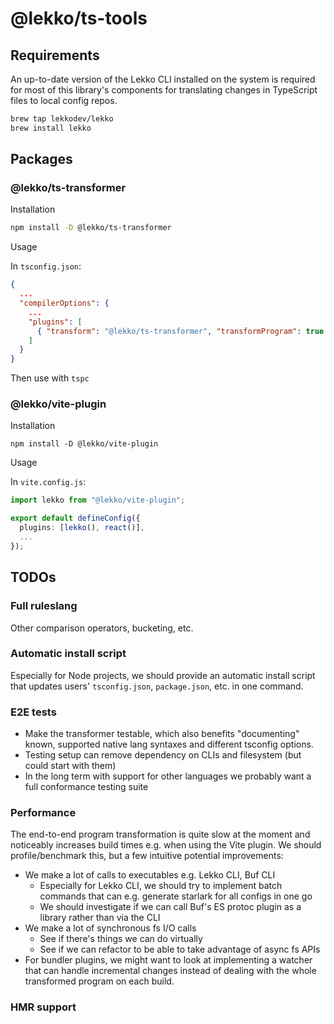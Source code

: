 # @lekko/ts-tools

## Requirements

An up-to-date version of the Lekko CLI installed on the system is required for most of this library's components for translating changes in TypeScript files to local config repos.

```bash
brew tap lekkodev/lekko
brew install lekko
```

## Packages

### @lekko/ts-transformer

Installation

```bash
npm install -D @lekko/ts-transformer
```

Usage

In `tsconfig.json`:

```json
{
  ...
  "compilerOptions": {
    ...
    "plugins": [
      { "transform": "@lekko/ts-transformer", "transformProgram": true }
    ]
  }
}
```

Then use with `tspc`

### @lekko/vite-plugin

Installation

```
npm install -D @lekko/vite-plugin
```

Usage

In `vite.config.js`:

```typescript
import lekko from "@lekko/vite-plugin";

export default defineConfig({
  plugins: [lekko(), react()],
  ...
});
```

## TODOs

### Full ruleslang

Other comparison operators, bucketing, etc.

### Automatic install script

Especially for Node projects, we should provide an automatic install script that updates users' `tsconfig.json`, `package.json`, etc. in one command.

### E2E tests

- Make the transformer testable, which also benefits "documenting" known, supported native lang syntaxes and different tsconfig options.
- Testing setup can remove dependency on CLIs and filesystem (but could start with them)
- In the long term with support for other languages we probably want a full conformance testing suite

### Performance

The end-to-end program transformation is quite slow at the moment and noticeably increases build times e.g. when using the Vite plugin. We should profile/benchmark this, but a few intuitive potential improvements:

- We make a lot of calls to executables e.g. Lekko CLI, Buf CLI
  - Especially for Lekko CLI, we should try to implement batch commands that can e.g. generate starlark for all configs in one go
  - We should investigate if we can call Buf's ES protoc plugin as a library rather than via the CLI
- We make a lot of synchronous fs I/O calls
  - See if there's things we can do virtually
  - See if we can refactor to be able to take advantage of async fs APIs
- For bundler plugins, we might want to look at implementing a watcher that can handle incremental changes instead of dealing with the whole transformed program on each build.

### HMR support
